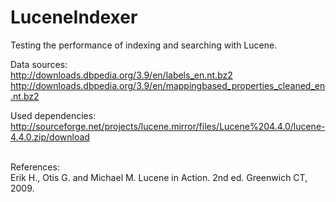 LuceneIndexer
=============

Testing the performance of indexing and searching with Lucene.

Data sources:<br/>
http://downloads.dbpedia.org/3.9/en/labels_en.nt.bz2
http://downloads.dbpedia.org/3.9/en/mappingbased_properties_cleaned_en.nt.bz2

Used dependencies:
http://sourceforge.net/projects/lucene.mirror/files/Lucene%204.4.0/lucene-4.4.0.zip/download

<br/>References:<br/>
Erik H., Otis G. and Michael M. Lucene in Action.  2nd ed. Greenwich CT, 2009.

